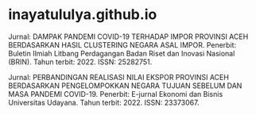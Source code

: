 # inayatululya.github.io
Jurnal: DAMPAK PANDEMI COVID-19 TERHADAP IMPOR PROVINSI ACEH BERDASARKAN HASIL CLUSTERING NEGARA ASAL IMPOR. Penerbit: Buletin Ilmiah Litbang Perdagangan Badan Riset dan Inovasi Nasional (BRIN). Tahun terbit: 2022. ISSN: 25282751.

Jurnal: PERBANDINGAN REALISASI NILAI EKSPOR PROVINSI ACEH BERDASARKAN PENGELOMPOKKAN NEGARA TUJUAN SEBELUM DAN MASA PANDEMI COVID-19. Penerbit: E-jurnal Ekonomi dan Bisnis Universitas Udayana. Tahun terbit: 2022. ISSN: 23373067.
